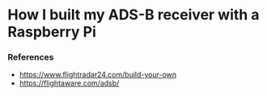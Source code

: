 # How I built my ADS-B receiver with a Raspberry Pi


### References

* https://www.flightradar24.com/build-your-own
* https://flightaware.com/adsb/
